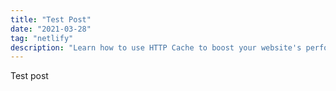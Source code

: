 ```yaml
---
title: "Test Post"
date: "2021-03-28"
tag: "netlify"
description: "Learn how to use HTTP Cache to boost your website's performance."
---
```


Test post
